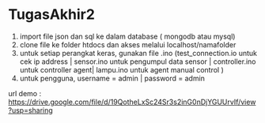 # TugasAkhir2
1. import file json dan sql ke dalam database ( mongodb atau mysql)
2. clone file ke folder htdocs dan akses melalui localhost/namafolder
3. untuk setiap perangkat keras, gunakan file .ino (test_connection.io untuk cek ip address | sensor.ino untuk pengumpul data sensor | controller.ino untuk controller agent| lampu.ino untuk agent manual control )
4. untuk pengguna, username = admin | password = admin



url demo : https://drive.google.com/file/d/19QotheLxSc24Sr3s2inG0nDjYGUUrvIf/view?usp=sharing
